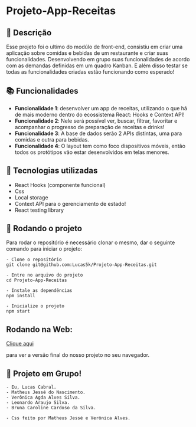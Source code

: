 # Projeto-App-Receitas

## :memo: Descrição
Esse projeto foi o ultimo do modúlo de front-end, consistiu em criar uma aplicação
sobre comidas e bebidas de um restaurante e criar suas funcionalidades. Desenvolvendo em grupo suas funcionalidades de acordo com as demandas definidas em um quadro Kanban. E além disso testar se todas as funcionalidades criadas estão funcionando como esperado!

## :books: Funcionalidades
* <b>Funcionalidade 1</b>: desenvolver um app de receitas, utilizando o que há de mais moderno dentro do ecossistema React: Hooks e Context API!
* <b>Funcionalidade 2</b>: Nele será possível ver, buscar, filtrar, favoritar e acompanhar o progresso de preparação de receitas e drinks!
* <b>Funcionalidade 3</b>: A base de dados serão 2 APIs distintas, uma para comidas e outra para bebidas.
* <b>Funcionalidade 4</b>: O layout tem como foco dispositivos móveis, então todos os protótipos vão estar desenvolvidos em telas menores.

## :wrench: Tecnologias utilizadas
- React Hooks (componente funcional)
- Css
- Local storage
- Context API para o gerenciamento de estado!
- React testing library

## :rocket: Rodando o projeto
Para rodar o repositório é necessário clonar o mesmo, dar o seguinte comando para iniciar o projeto:
```
- Clone o repositório
git clone git@github.com:Lucas5k/Projeto-App-Receitas.git

- Entre no arquivo do projeto
cd Projeto-App-Receitas

- Instale as dependências
npm install

- Inicialize o projeto
npm start

```
## Rodando na Web:

<a href="https://projeto-app-receitas.vercel.app/">Clique aqui</a><p>para ver a versão final do nosso projeto no seu navegador.</p>

<!-- ## :soon: Implementação futura
* O que será implementado na próxima sprint? -->

## :handshake: Projeto em Grupo!
    - Eu, Lucas Cabral. 
    - Matheus Jessé do Nascimento. 
    - Verônica Agda Alves Silva. 
    - Leonardo Araujo Silva. 
    - Bruna Caroline Cardoso da Silva.
    
    - Css feito por Matheus Jessé e Verônica Alves.

<!-- ## :dart: Status do projeto -->

